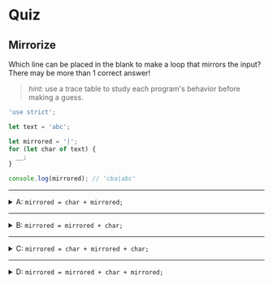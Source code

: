 # Quiz


## Mirrorize

Which line can be placed in the blank to make a loop that mirrors the input?
There may be more than 1 correct answer!

> _hint_: use a trace table to study each program's behavior before making a
> guess.

```js
'use strict';

let text = 'abc';

let mirrored = '|';
for (let char of text) {
  __;
}

console.log(mirrored); // 'cba|abc'
```

---

<details>
<summary>A: <code>mirrored = char + mirrored;</code></summary>
<br>

✖ Nope.

Close! This is line contains one half of the correct solution.

This is how you _reverse_ a string. The characters from `"abc"` will be added in
order to the _front_ of the `mirrored` string. The final log will be:

- `"cba|"`

</details>

---

<details>
<summary>B: <code>mirrored = mirrored + char;</code></summary>
<br>

✖ Nope.

Close! This is line contains one half of the correct solution.

This line of code will just rebuild the original text one character at a time,
adding each one to the _end_ of the growing string. The final log will be:

- `"|abc"`

</details>

---

<details>
<summary>C: <code>mirrored = char + mirrored + char;</code></summary>
<br>

✔ Correct!

With each iteration, this line of code will add the same character to both end
of the `mirrored` string. The final result will be a string with the reversed
text on the left, and the original text on the right:

- `"cba|abc"`

</details>

---

<details>
<summary>D: <code>mirrored = mirrored + char + mirrored;</code></summary>
<br>

✖ Nope.

Much cooler, but not correct. Can you figure out why the final log looks like
this?

- `"|a|b|a|c|a|b|a|"`

</details>
